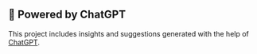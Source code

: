 

## 🤖 Powered by ChatGPT  
This project includes insights and suggestions generated with the help of [ChatGPT](https://chatgpt.com/c/67f04453-b9d8-8002-86d5-c1d0c3272d45).  